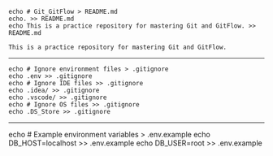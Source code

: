    echo # Git_GitFlow > README.md
    echo. >> README.md
    echo This is a practice repository for mastering Git and GitFlow. >> README.md

    This is a practice repository for mastering Git and GitFlow.

***********************************************

    echo # Ignore environment files > .gitignore
    echo .env >> .gitignore
    echo # Ignore IDE files >> .gitignore
    echo .idea/ >> .gitignore
    echo .vscode/ >> .gitignore
    echo # Ignore OS files >> .gitignore
    echo .DS_Store >> .gitignore

***********************************************

echo # Example environment variables > .env.example
echo DB_HOST=localhost >> .env.example
echo DB_USER=root >> .env.example